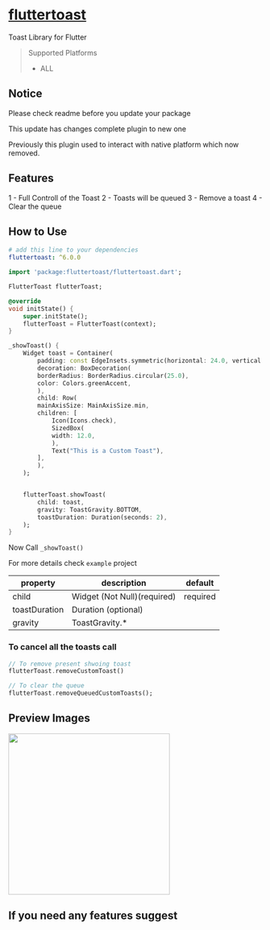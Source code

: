 
# [fluttertoast](https://pub.dartlang.org/packages/fluttertoast)  
  
Toast Library for Flutter  
  
> Supported Platforms  
>  
> - ALL
  
## Notice

Please check readme before you update your package

This update has changes complete plugin to new one

Previously this plugin used to interact with native platform which now removed.

## Features

1 - Full Controll of the Toast
2 - Toasts will be queued
3 - Remove a toast
4 - Clear the queue
  
## How to Use  
  
```yaml  
# add this line to your dependencies  
fluttertoast: ^6.0.0
```  
  
```dart  
import 'package:fluttertoast/fluttertoast.dart';  
```  
  
```dart 
FlutterToast flutterToast;

@override
void initState() {
    super.initState();
    flutterToast = FlutterToast(context);
}

_showToast() {
    Widget toast = Container(
        padding: const EdgeInsets.symmetric(horizontal: 24.0, vertical: 12.0),
        decoration: BoxDecoration(
        borderRadius: BorderRadius.circular(25.0),
        color: Colors.greenAccent,
        ),
        child: Row(
        mainAxisSize: MainAxisSize.min,
        children: [
            Icon(Icons.check),
            SizedBox(
            width: 12.0,
            ),
            Text("This is a Custom Toast"),
        ],
        ),
    );


    flutterToast.showToast(
        child: toast,
        gravity: ToastGravity.BOTTOM,
        toastDuration: Duration(seconds: 2),
    );
}

```  

Now Call `_showToast()`

For more details check `example` project
  
| property        | description                                                        | default    |  
| --------------- | ------------------------------------------------------------------ |------------|  
| child             | Widget (Not Null)(required)                                        |required    |  
| toastDuration     | Duration (optional)                                                 |  |
| gravity         | ToastGravity.*    |  |
### To cancel all the toasts call  
  
```dart  
// To remove present shwoing toast
flutterToast.removeCustomToast()  

// To clear the queue
flutterToast.removeQueuedCustomToasts();
```  
  
## Preview Images  
  
<img src="https://raw.githubusercontent.com/PonnamKarthik/FlutterToast/master/screenshot/1.png" width="320px" /> 


## If you need any features suggest
